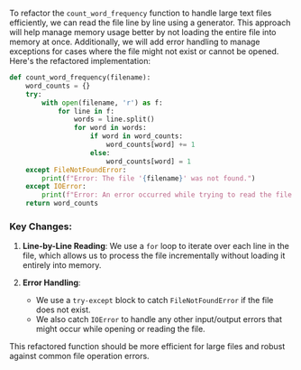 To refactor the `count_word_frequency` function to handle large text files efficiently, we can read the file line by line using a generator. This approach will help manage memory usage better by not loading the entire file into memory at once. Additionally, we will add error handling to manage exceptions for cases where the file might not exist or cannot be opened. Here's the refactored implementation:

```python
def count_word_frequency(filename):
    word_counts = {}
    try:
        with open(filename, 'r') as f:
            for line in f:
                words = line.split()
                for word in words:
                    if word in word_counts:
                        word_counts[word] += 1
                    else:
                        word_counts[word] = 1
    except FileNotFoundError:
        print(f"Error: The file '{filename}' was not found.")
    except IOError:
        print(f"Error: An error occurred while trying to read the file '{filename}'.")
    return word_counts
```

### Key Changes:

1. **Line-by-Line Reading**: We use a `for` loop to iterate over each line in the file, which allows us to process the file incrementally without loading it entirely into memory.

2. **Error Handling**: 
   - We use a `try-except` block to catch `FileNotFoundError` if the file does not exist.
   - We also catch `IOError` to handle any other input/output errors that might occur while opening or reading the file.

This refactored function should be more efficient for large files and robust against common file operation errors.